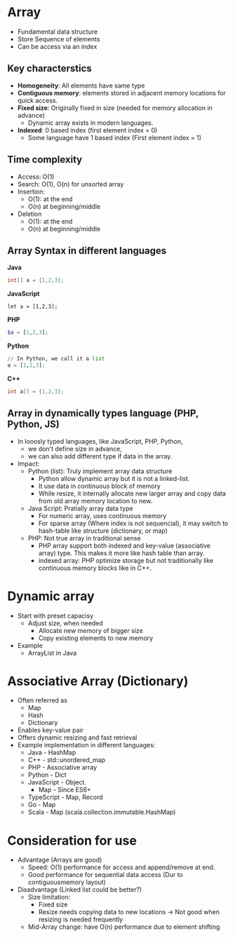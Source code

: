# Array

- Fundamental data structure
- Store Sequence of elements
- Can be access via an index

## Key characterstics
- **Homogeneity**: All elements have same type
- **Contiguous memory**: elements stored in adjacent memory locations for quick access.
- **Fixed size**: Originally fixed in size (needed for memory allocation in advance)
  - Dynamic array exists in modern languages.
- **Indexed**: 0 based index (first element index = 0)
  - Some language have 1 based index (First element index = 1)

## Time complexity

- Access: O(1)
- Search: O(1), O(n) for unsorted array
- Insertion:
  - O(1): at the end
  - O(n) at beginning/middle
- Deletion
  - O(1): at the end
  - O(n) at beginning/middle

## Array Syntax in different languages

**Java**

```java
int[] a = {1,2,3};
```

**JavaScript**

```JS
let a = [1,2,3];
```

**PHP**

```php
$a = [1,2,3];
```

**Python**

```Python
// In Python, we call it a list
a = [1,2,3];
```

**C++**

```CPP
int a[] = {1,2,3};
```

## Array in dynamically types language (PHP, Python, JS)

- In looosly typed languages, like JavaScript, PHP, Python,
  - we don't define size in advance,
  - we can also add different type if data in the array.
- Impact:
  - Python (list): Truly implement array data structure
    - Python allow dynamic array but it is not a linked-list.
    - It use data in continuous block of memory
    - While resize, it internally allocate new larger array and copy data from old array memory location to new.
  - Java Script: Pratially array data type
    - For numeric array, uses continuous memory
    - For sparse array (Where index is not sequencial), it may switch to hash-table like structure (dictionary, or map)
  - PHP: Not true array in traditional sense
    - PHP array support both indexed and key-value (associative array) type. This makes it more like hash table than array.
    - indexed array: PHP optimize storage but not traditionally like continuous memory blocks like in C++.

# Dynamic array

- Start with preset capacisy
  - Adjust size, when needed
    - Allocate new memory of bigger size
    - Copy existing elements to new memory
- Example
  - ArrayList in Java

# Associative Array (Dictionary)

- Often referred as
  - Map
  - Hash
  - Dictionary
- Enables key-value pair
- Offers dynamic resizing and fast retrieval
- Example implementation in different languages:
  - Java - HashMap
  - C++ - std::unordered_map
  - PHP - Associative array
  - Python - Dict
  - JavaScript - Object.
    - Map - Since ES6+
  - TypeScript - Map, Record
  - Go - Map
  - Scala - Map (scala.collection.immutable.HashMap)

# Consideration for use

- Advantage (Arrays are good)
  - Speed: O(1) performance for access and append/remove at end.
  - Good performance for sequential data access (Dur to contiguousmemory layout)
- Disadvantage (Linked list could be better?)
  - Size limitation: 
    - Fixed size
    - Resize needs copying data to new locations -> Not good when resizing is needed frequently
  - Mid-Array change: have O(n) performance due to element shifting